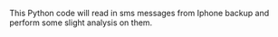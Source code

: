 This Python code will read in sms messages from Iphone backup and perform some slight analysis on them.
